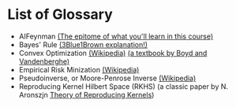 # List of Glossary

* AIFeynman [(The epitome of what you'll learn in this course)](https://advances.sciencemag.org/content/6/16/eaay2631)
* Bayes' Rule [(3Blue1Brown explanation!)](https://www.3blue1brown.com/videos-blog/bayes-theorem-and-making-probability-intuitive)
* Convex Optimization [(Wikipedia)](https://en.wikipedia.org/wiki/Convex_optimization) [(a textbook by Boyd and Vandenberghe)](https://web.stanford.edu/~boyd/cvxbook/)
* Empirical Risk Minization [(Wikipedia)](https://en.wikipedia.org/wiki/Empirical_risk_minimization)
* Pseudoinverse, or Moore-Penrose Inverse [(Wikipedia)](https://en.wikipedia.org/wiki/Moore–Penrose_inverse)
* Reproducing Kernel Hilbert Space (RKHS) (a classic paper by N. Aronszjn [Theory of Reproducing Kernels](https://www.ams.org/journals/tran/1950-068-03/S0002-9947-1950-0051437-7/S0002-9947-1950-0051437-7.pdf))
